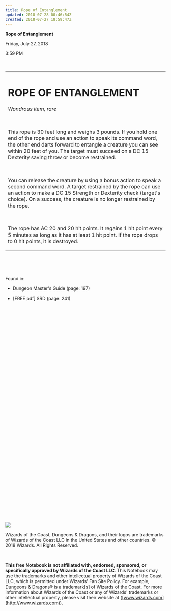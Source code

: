 ```yaml
---
title: Rope of Entanglement
updated: 2018-07-28 00:46:54Z
created: 2018-07-27 18:59:47Z
---
```


**Rope of Entanglement**

Friday, July 27, 2018

3:59 PM

 

<table><tbody><tr class="odd"><td><h1 id="rope-of-entanglement"><strong>ROPE OF ENTANGLEMENT</strong></h1><p><em>Wondrous item, rare</em></p><p> </p><p>This rope is 30 feet long and weighs 3 pounds. If you hold one end of the rope and use an action to speak its command word, the other end darts forward to entangle a creature you can see within 20 feet of you. The target must succeed on a DC 15 Dexterity saving throw or become restrained.</p><p> </p><p>You can release the creature by using a bonus action to speak a second command word. A target restrained by the rope can use an action to make a DC 15 Strength or Dexterity check (target's choice). On a success, the creature is no longer restrained by the rope.</p><p> </p><p>The rope has AC 20 and 20 hit points. It regains 1 hit point every 5 minutes as long as it has at least 1 hit point. If the rope drops to 0 hit points, it is destroyed.</p></td></tr></tbody></table>

 

 

Found in:

-   Dungeon Master's Guide (page: 197)

-   \[FREE pdf\] SRD (page: 241)

 

 

 

 

 

 

 

 

 

 

 

 

 

 

 

 

 

 

 

 

 

 

![](tmp\media\image1.png)

Wizards of the Coast, Dungeons & Dragons, and their logos are trademarks of Wizards of the Coast LLC in the United States and other countries. © 2018 Wizards. All Rights Reserved.

 

**This free Notebook is not affiliated with, endorsed, sponsored, or specifically approved by Wizards of the Coast LLC**. This Notebook may use the trademarks and other intellectual property of Wizards of the Coast LLC, which is permitted under Wizards' Fan Site Policy. For example, Dungeons & Dragons® is a trademark\[s\] of Wizards of the Coast. For more information about Wizards of the Coast or any of Wizards' trademarks or other intellectual property, please visit their website at ([www.wizards.com](http://www.wizards.com)).
